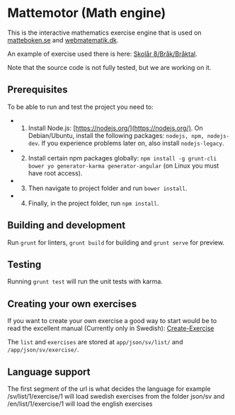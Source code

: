 # Mattemotor (Math engine)

This is the interactive mathematics exercise engine that is used on [matteboken.se](http://matteboken.se/) and [webmatematik.dk](http://webmatematik.dk).

An example of exercise used there is here: [Skolår 8/Bråk/Bråktal](http://www.matteboken.se/lektioner/skolar-8/brak/braktal/uppgifter#/exercises/10993/11058).

Note that the source code is not fully tested, but we are working on it.

## Prerequisites

To be able to run and test the project you need to:

* 1) Install Node.js: [https://nodejs.org/](https://nodejs.org/).
On Debian/Ubuntu, install the following packages: `nodejs, npm, nodejs-dev`. If you experience problems later on, also install `nodejs-legacy`.

* 2) Install certain npm packages globally: `npm install -g grunt-cli bower yo generator-karma generator-angular` (on Linux you must have root access).

* 3) Then navigate to project folder and run `bower install`.

* 4) Finally, in the project folder, run `npm install`.

## Building and development

Run `grunt` for linters, `grunt build` for building and `grunt serve` for preview.

## Testing

Running `grunt test` will run the unit tests with karma.

##  Creating your own exercises

If you want to create your own exercise a good way to start would be to read the excellent manual (Currently only in Swedish): [Create-Exercise](Create-Exercise.md)

The `list` and `exercises` are stored at `app/json/sv/list/` and `/app/json/sv/exercise/`.

## Language support

The first segment of the url is what decides the language for example /sv/list/1/exercise/1 will load swedish exercises from the folder json/sv and /en/list/1/exercise/1 will load the english exercises
